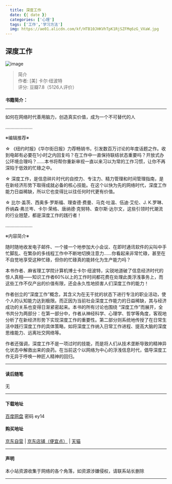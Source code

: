 ```yaml
---
  title: 深度工作
  date: {{ date }}
  categories: ['心理']
  tags: ['工作','学习方法']
  img: https://ae01.alicdn.com/kf/HTB10JHKVhTpK1RjSZFMq6zG_VXaW.jpg
---
```


## 深度工作

![image](https://ae01.alicdn.com/kf/HTB10JHKVhTpK1RjSZFMq6zG_VXaW.jpg)

> 简介 </br>
> 作者: [美] 卡尔·纽波特 </br>
> 评分: 豆瓣7.8（5126人评价）
####  书籍简介：

---
如何在网络时代善用脑力，创造真实价值，成为一个不可替代的人

.....................

※编辑推荐※

☆ 《纽约时报》《华尔街日报》力荐畅销书，引发数百万讨论的年度话题之作。收到电邮有必要在1小时之内回复吗？在工作中一直保持联结状态重要吗？开放式办公环境合理吗？……本书将帮你重新审视一直以来习以为常的工作习惯，让你不再深陷于低效的忙碌之中。

☆ 深度工作，是信息碎片时代的自控力、专注力、精力管理和时间管理指南，是在新经济形势下取得成就必备的核心技能。在这个以快为先的网络时代，深度工作能力日益稀缺，所以它也变得比以往任何时代更有价值。

☆ 比尔·盖茨、西奥多·罗斯福、理查德·费曼、马克·吐温、伍迪·艾伦、J. K.罗琳、乔纳森·弗兰岑、卡尔·荣格、唐纳德·克努特、查尔斯·达尔文，这些引领时代潮流的行业翘楚，都是深度工作的践行者！

.....................

※内容简介※

随时随地收发电子邮件、一个接一个地参加大小会议、在即时通讯软件的尖叫中手忙脚乱、在繁杂的多线程工作中不断地切换注意力……你看起来非常忙碌，甚至在不自觉地享受这种忙碌，但你的忙碌真的能转化为生产能力吗？

本书作者、麻省理工学院计算机博士卡尔·纽波特，尖锐地道破了信息经济时代的惊人真相——知识工作者60%以上的工作时间都花费在处理此类浮浅事务上，而这些工作不仅产出的价值有限，还会永久性地损害人们深度工作的能力！

作者创立的“深度工作”概念，其含义为在无干扰的状态下进行专注的职业活动，使个人的认知能力达到极限。而正因为当前社会深度工作能力的日益稀缺，其与经济成功的关系也变得日渐紧密起来。本书的所有讨论也围绕 “深度工作”而展开，全书共分为两部分：在第一部分中，作者从神经科学、心理学、哲学等角度，客观地分析了在新经济形势下实现深度工作的重要性。第二部分则系统地传授了在日常生活中践行深度工作的具体策略，如将深度工作纳入日常工作进程、提高大脑的深度思维能力、远离社交网络等。

作者还强调，深度工作不是一项过时的技能，而是将人们从技术垄断导致的精神异化状态中解救出来的良药。在当前这个以网络为中心的浮浅信息时代，倡导深度工作无异于呼唤一种匠人精神的回归。

--- 
#### 读后随笔
无

--- 
#### 下载地址 
[百度网盘](https://pan.baidu.com/share/init?surl=eSrh8NS)     密码    ey14  
#### 购买地址
[京东自营](https://u.jd.com/wZpfJb) | [京东店铺（便宜点）](https://u.jd.com/1uHIB2) | [天猫](https://s.click.taobao.com/t?e=m%3D2%26s%3DBwRxDcosPpMcQipKwQzePOeEDrYVVa64K7Vc7tFgwiHjf2vlNIV67mdACaw97RCmPfl2ZNdwIlkwhN4g0vuY0S1nefbFfynQ3QoYakaPhf04xxsNENNuNoDXwlTuuhQ2r0l2htiAklSr5FQrKnzRsbJPnn5uavzvnZIGaVTdnTxxKmPmpIKZsA%3D%3D&pvid=10_139.227.74.223_11300_15575626308652)  


---
#### 声明
本小站资源收集于网络的各个角落，如资源涉嫌侵权，请联系站长删除

---


